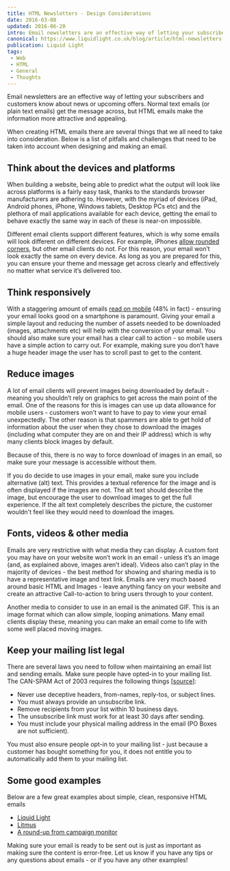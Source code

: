 ```yaml
---
title: HTML Newsletters - Design Considerations
date: 2016-03-08
updated: 2016-06-20
intro: Email newsletters are an effective way of letting your subscribers and customers know about news or upcoming offers. Normal text emails (or plain text emails) get the message across, but ...
canonical: https://www.liquidlight.co.uk/blog/article/html-newsletters-design-considerations/
publication: Liquid Light
tags:
 - Web
 - HTML
 - General
 - Thoughts
---
```


<p>Email newsletters are an effective way of letting your subscribers and customers know about news or upcoming offers. Normal text emails (or plain text emails) get the message across, but HTML emails make the information more attractive and appealing.</p>
<p>When creating HTML emails there are several things that we all need to take into consideration. Below is a list of pitfalls and challenges that need to be taken into account when designing and making an email.</p>
<h2 dir="ltr">Think about the devices and platforms</h2>
<p>When building a website, being able to predict what the output will look like across platforms is a fairly easy task, thanks to the standards browser manufacturers are adhering to. However, with the myriad of devices (iPad, Android phones, iPhone, Windows tablets, Desktop PCs etc) and the plethora of mail applications available for each device, getting the email to behave exactly the same way in each of these is near-on impossible.</p>
<p>Different email clients support different features, which is why some emails will look different on different devices. For example, iPhones <a href="http://www.emailmonday.com/mobile-email-usage-statistics" data-htmlarea-external="1">allow rounded corners</a>, but other email clients do not. For this reason, your email won’t look exactly the same on every device. As long as you are prepared for this, you can ensure your theme and message get across clearly and effectively no matter what service it’s delivered too.</p>
<h2 dir="ltr">Think responsively</h2>
<p>With a staggering amount of emails <a href="https://litmus.com/blog/mobile-email-is-here-to-stay-what-comes-next" data-htmlarea-external="1">read on mobile</a> (48% in fact) - ensuring your email looks good on a smartphone is paramount. Giving your email a simple layout and reducing the number of assets needed to be downloaded (images, attachments etc) will help with the conversion of your email. You should also make sure your email has a clear call to action - so mobile users have a simple action to carry out. For example, making sure you don’t have a huge header image the user has to scroll past to get to the content.</p>
<h2 dir="ltr">Reduce images</h2>
<p>A lot of email clients will prevent images being downloaded by default - meaning you shouldn’t rely on graphics to get across the main point of the email. One of the reasons for this is images can use up data allowance for mobile users - customers won’t want to have to pay to view your email unexpectedly. The other reason is that spammers are able to get hold of information about the user when they chose to download the images (including what computer they are on and their IP address) which is why many clients block images by default.</p>
<p>Because of this, there is no way to force download of images in an email, so make sure your message is accessible without them.</p>
<p>If you do decide to use images in your email, make sure you include alternative (alt) text. This provides a textual reference for the image and is often displayed if the images are not. The alt text should describe the image, but encourage the user to download images to get the full experience. If the alt text completely describes the picture, the customer wouldn't feel like they would need to download the images.</p>
<h2 dir="ltr">Fonts, videos &amp; other media</h2>
<p>Emails are very restrictive with what media they can display. A custom font you may have on your website won’t work in an email - unless it’s an image (and, as explained above, images aren’t ideal). Videos also can’t play in the majority of devices - the best method for showing and sharing media is to have a representative image and text link. Emails are very much based around basic HTML and Images - leave anything fancy on your website and create an attractive Call-to-action to bring users through to your content.</p>
<p>Another media to consider to use in an email is the animated GIF. This is an image format which can allow simple, looping animations. Many email clients display these, meaning you can make an email come to life with some well placed moving images.</p>
<h2 dir="ltr">Keep your mailing list legal</h2>
<p>There are several laws you need to follow when maintaining an email list and sending emails. Make sure people have opted-in to your mailing list. The CAN-SPAM Act of 2003 requires the following things [<a href="http://templates.mailchimp.com/concepts/sending-legally/" data-htmlarea-external="1">source</a>]:</p>
<ul><li>Never use deceptive headers, from-names, reply-tos, or subject lines.</li><li>You must always provide an unsubscribe link.</li><li>Remove recipients from your list within 10 business days.</li><li>The unsubscribe link must work for at least 30 days after sending.</li><li>You must include your physical mailing address in the email (PO Boxes are not sufficient).</li></ul>
<p>You must also ensure people opt-in to your mailing list - just because a customer has bought something for you, it does not entitle you to automatically add them to your mailing list.</p>
<h2 dir="ltr">Some good examples</h2>
<p>Below are a few great examples about simple, clean, responsive HTML emails</p>
<ul><li><a href="http://liquidlight.cmail2.com/t/ViewEmail/j/9A4F2EAAF7028CAE/664241A84BDD1365F990754F028F0E8F" data-htmlarea-external="1">Liquid Light</a></li><li><a href="http://pages.litmus.com/webmail/31032/99227188/17921a22735aa253b006874ed7506082" data-htmlarea-external="1">Litmus</a></li><li><a href="https://www.campaignmonitor.com/best-email-marketing-campaigns/" data-htmlarea-external="1">A round-up from campaign monitor</a></li></ul>
<p>Making sure your email is ready to be sent out is just as important as making sure the content is error-free. Let us know if you have any tips or any questions about emails - or if you have any other examples!</p>